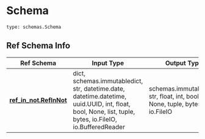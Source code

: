 # Schema
```
type: schemas.Schema
```

## Ref Schema Info
Ref Schema | Input Type | Output Type
---------- | ---------- | -----------
[**ref_in_not.RefInNot**](../../../../../../../../../components/schema/ref_in_not.md) | dict, schemas.immutabledict, str, datetime.date, datetime.datetime, uuid.UUID, int, float, bool, None, list, tuple, bytes, io.FileIO, io.BufferedReader | schemas.immutabledict, str, float, int, bool, None, tuple, bytes, io.FileIO
